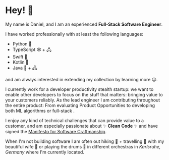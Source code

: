 # Hey! 👋

My name is Daniel, and I am an experienced **Full-Stack Software Engineer**.

I have worked professionally with at least the following languages:

* Python 🐍 
* TypeScript 🕸 + 🖧
* Swift 🍏
* Kotlin 🤖
* Java 🤖 + 🖧

and am always interested in extending my collection by learning more 😉.

I currently work for a developer productivity stealth startup: we want to enable other developers to focus on the stuff that matters: bringing value to your customers reliably. As the lead engineer I am contributing throughout the entire product: From evaluating Product Opportunities to developing both ML algorithms or full-stack .

I enjoy any kind of technical challenges that can provide value to a customer, and am especially passionate about ✨ **Clean Code** ✨ and have signed the [Manifesto for Software Craftmanship](https://manifesto.softwarecraftsmanship.org/#/en).


When I'm not building software I am often out hiking 🥾 + travelling 🛫 with my beautiful wife 👰 or playing the drums 🥁 in different orchestras in _Karlsruhe, Germany_ where I'm currently located.
